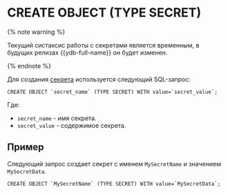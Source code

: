 # CREATE OBJECT (TYPE SECRET)

{% note warning %}

Текущий систаксис работы с секретами является временным, в будущих релизах {{ydb-full-name}} он будет изменен.

{% endnote %}

Для создания [секрета](../../../concepts/datamodel/secrets.md) используется следующий SQL-запрос:

```yql
CREATE OBJECT `secret_name` (TYPE SECRET) WITH value=`secret_value`;
```

Где:

* `secret_name` - имя секрета.
* `secret_value` - содержимое секрета.

## Пример

Следующий запрос создает секрет с именем `MySecretName` и значением `MySecretData`.

```yql
CREATE OBJECT `MySecretName` (TYPE SECRET) WITH value=`MySecretData`;
```
